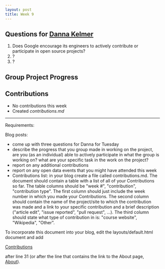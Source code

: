 ```yaml
---
layout: post
title: Week 9
---
```


## Questions for [Danna Kelmer](https://www.linkedin.com/in/dannakelmer/)
1) Does Google encourage its engineers to actively contribute or participate in open source projects?
2) ?
3) ?

## Group Project Progress

## Contributions
- No contributions this week
- Created _contributions.md_

-----
Requirements:

Blog posts:
- come up with three questions for Danna for Tuesday
- describe the progress that you group made in working on the project, are you (as an individual) able to actively participate in what the group is working on? what are your specific task in the work on the project?
- report on any additional contributions
- report on any open data events that you might have attended this week
- Contributions list: in your blog create a file called contributions.md. The document should contain a table with a list of all of your Contributions so far. The table columns should be "week #", "contribution", "contribution type". The first column should just include the week number in which you made your Contributions. The second column should contain the name of the project/site to which the contribution was made and a link to your specific contribution and a brief description ("article edit", "issue reported", "pull request", …). The third column should state what type of contribution in is: "course website", "Wikipedia", "Other".

To incorporate this document into your blog, edit the layouts/default.html document and add

<a href="/cs480_s18/contributions">Contributions</a>

after line 31 (or after the line that contains the link to the About page, <a href="/cs480_s18/about">About</a>).
